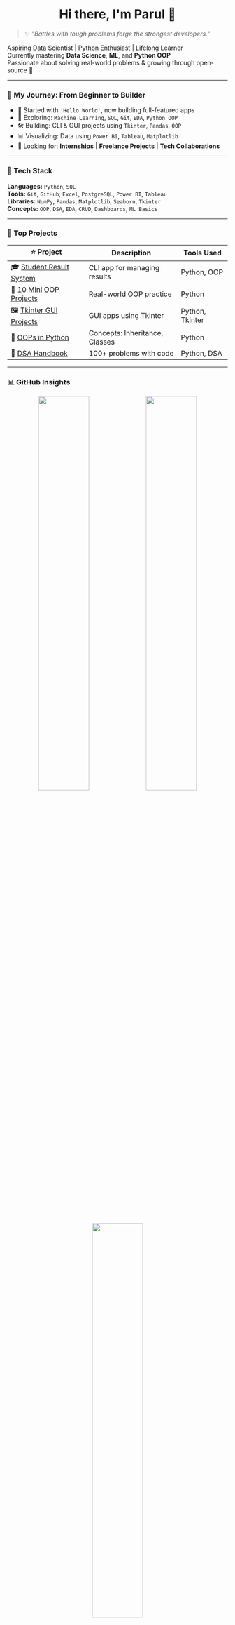 <h1 align="center">Hi there, I'm Parul 👋</h1>

> ✨ *"Battles with tough problems forge the strongest developers."*

Aspiring Data Scientist | Python Enthusiast | Lifelong Learner  
Currently mastering **Data Science**, **ML**, and **Python OOP**  
Passionate about solving real-world problems & growing through open-source 🚀

---

### 🧭 My Journey: From Beginner to Builder

- 🧵 Started with `'Hello World'`, now building full-featured apps
- 📘 Exploring: `Machine Learning`, `SQL`, `Git`, `EDA`, `Python OOP`
- 🛠️ Building: CLI & GUI projects using `Tkinter`, `Pandas`, `OOP`
- 📊 Visualizing: Data using `Power BI`, `Tableau`, `Matplotlib`
- 💼 Looking for: **Internships** | **Freelance Projects** | **Tech Collaborations**

---

### 🧰 Tech Stack

**Languages:** `Python`, `SQL`  
**Tools:** `Git`, `GitHub`, `Excel`, `PostgreSQL`, `Power BI`, `Tableau`  
**Libraries:** `NumPy`, `Pandas`, `Matplotlib`, `Seaborn`, `Tkinter`  
**Concepts:** `OOP`, `DSA`, `EDA`, `CRUD`, `Dashboards`, `ML Basics`

---

### 🚀 Top Projects

| ⭐ Project | Description | Tools Used |
|----------|-------------|------------|
| 🎓 [Student Result System](https://github.com/parul1806-byte/Student-Result-System) | CLI app for managing results | Python, OOP |
| 🧠 [10 Mini OOP Projects](https://github.com/parul1806-byte/10-Mini-OOP-Projects) | Real-world OOP practice | Python |
| 🖼️ [Tkinter GUI Projects](https://github.com/parul1806-byte/Tkinter-GUI-Projects) | GUI apps using Tkinter | Python, Tkinter |
| 📘 [OOPs in Python](https://github.com/parul1806-byte/OOPs-in-Python) | Concepts: Inheritance, Classes | Python |
| 🧩 [DSA Handbook](https://github.com/parul1806-byte/DSA-Handbook) | 100+ problems with code | Python, DSA |

---

### 📊 GitHub Insights

<p align="center">
  <img src="https://github-readme-stats.vercel.app/api?username=parul1806-byte&show_icons=true&theme=gruvbox&count_private=true" width="48%"/>
  <img src="https://github-readme-streak-stats.herokuapp.com/?user=parul1806-byte&theme=gruvbox" width="48%"/>
</p>

<p align="center">
  <img src="https://github-readme-stats.vercel.app/api/top-langs/?username=parul1806-byte&layout=compact&theme=gruvbox" width="48%"/>
  <img src="https://github-profile-summary-cards.vercel.app/api/cards/profile-details?username=parul1806-byte&theme=gruvbox" width="96%"/>
</p>

---

### 🔗 Connect with Me

- 🌍 Location: Delhi, India  
- 📧 Email: parulpal7088@gmail.com  
- 💼 [LinkedIn](https://www.linkedin.com/in/parul-pal-145ba1306/)  
- 🧠 [LeetCode](https://leetcode.com/u/parulpal/)  
- 💻 [GitHub](https://github.com/parul1806-byte)

---

_🌱 "From printing 'Hello World' to solving real-world problems — this is my journey."_

> 🪄 *Let’s build, learn, and inspire together!*
